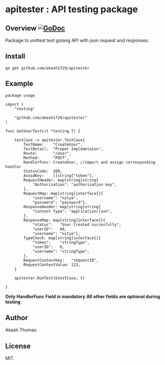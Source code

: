 # apitester : API testing package

## Overview [![GoDoc](https://godoc.org/github.com/akash1729/apitester?status.svg)](https://godoc.org/github.com/akash1729/apitester)

Package to unittest test golang API with json request and responses. 

## Install

```
go get github.com/akash1729/apitester
```

## Example

```
package usage

import (
	"testing"

	"github.com/akash1729/apitester"
)

func GetUserTests(t *testing.T) {

	testCase := apitester.TestCase{
		TestName:    "CreateUser",
		TestDetail:  "Proper Implemetaion",
		Route:       "/User",
		Method:      "POST",
		HandlerFunc: CreateUser, //import and assign corresponding handler
		StatusCode:  200,
		AvoidKey:    []string{"token"},
		RequestHeader: map[string]string{
			"Authorization": "authorization key",
		},
		RequestMap: map[string]interface{}{
			"username": "nitya",
			"password": "password"},
		ResponseHeader: map[string]string{
			"Content-Type": "application/json",
		},
		ResponseMap: map[string]interface{}{
			"status":   "User Created succesfully",
			"userID":   88,
			"username": "nitya"},
		TypeCheck: map[string]interface{}{
			"token":    "stringType",
			"userID":   0,
			"username": "stringType",
		},
		RequestContextKey:   "requestID",
		RequestContextValue: 123,
	}

	apitester.RunTest(&testCase, t)

}

```

**Only HandlerFunc Field is mandatory**
**All other fields are optional during testing**


## Author

Akash Thomas

## License

MIT.

